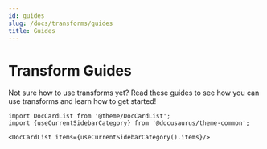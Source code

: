 ```yaml
---
id: guides
slug: /docs/transforms/guides
title: Guides
---
```


# Transform Guides

Not sure how to use transforms yet? Read these guides to see how you can use transforms and learn how to get started!

```mdx-code-block
import DocCardList from '@theme/DocCardList';
import {useCurrentSidebarCategory} from '@docusaurus/theme-common';

<DocCardList items={useCurrentSidebarCategory().items}/>
```